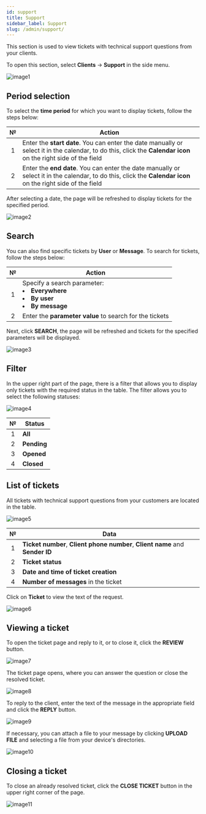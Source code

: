 ```yaml
---
id: support
title: Support
sidebar_label: Support
slug: /admin/support/
---
```


This section is used to view tickets with technical support questions from your clients.

To open this section, select **Clients** → **Support** in the side menu.

![image1](/img/en/admin_support_support/image1.png)

## Period selection

To select the **time period** for which you want to display tickets, follow the steps below:

|  №  | Action |
| :-: | ------ |
| 1 | Enter the **start date**. You can enter the date manually or select it in the calendar, to do this, click the **Calendar icon** on the right side of the field |
| 2 | Enter the **end date**. You can enter the date manually or select it in the calendar, to do this, click the **Calendar icon** on the right side of the field |

After selecting a date, the page will be refreshed to display tickets for the specified period.

![image2](/img/en/admin_support_support/image2.png)

## Search

You can also find specific tickets by **User** or **Message**. To search for tickets, follow the steps below:

|  №  | Action |
| :-: | ------ |
| 1 | Specify a search parameter: <li>**Everywhere**</li> <li>**By user**</li> <li>**By message**</li> |
| 2 | Enter the **parameter value** to search for the tickets |

Next, click **SEARCH**, the page will be refreshed and tickets for the specified parameters will be displayed.

![image3](/img/en/admin_support_support/image3.png)

## Filter

In the upper right part of the page, there is a filter that allows you to display only tickets with the required status in the table. The filter allows you to select the following statuses:

![image4](/img/en/admin_support_support/image4.png)

|  №  | Status |
| :-: | ------ |
| 1 | **All** |
| 2 | **Pending** |
| 3 | **Opened** |
| 4 | **Closed** |

## List of tickets

All tickets with technical support questions from your customers are located in the table.

![image5](/img/en/admin_support_support/image5.png)

|  №  | Data |
| :-: | ---- |
| 1 | **Ticket number**, **Client phone number**, **Client name** and **Sender ID** |
| 2 | **Ticket status** |
| 3 | **Date and time of ticket creation** |
| 4 | **Number of messages** in the ticket |

Click on **Ticket** to view the text of the request.

![image6](/img/en/admin_support_support/image6.png)

## Viewing a ticket

To open the ticket page and reply to it, or to close it, click the **REVIEW** button.

![image7](/img/en/admin_support_support/image7.png)

The ticket page opens, where you can answer the question or close the resolved ticket.

![image8](/img/en/admin_support_support/image8.png)

To reply to the client, enter the text of the message in the appropriate field and click the **REPLY** button.

![image9](/img/en/admin_support_support/image9.png)

If necessary, you can attach a file to your message by clicking **UPLOAD FILE** and selecting a file from your device's directories.

![image10](/img/en/admin_support_support/image10.png)

## Closing a ticket

To close an already resolved ticket, click the **CLOSE TICKET** button in the upper right corner of the page.

![image11](/img/en/admin_support_support/image11.png)
